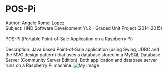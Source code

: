 # POS-Pi
Author: Angelo Romel Lopez<br/>
Subject: HND Software Development Yr.2 - Graded Unit Project (2014-2015)<br/><br/>
POS-Pi (Portable Point-of-Sale Application on a Raspberry Pi)<br/><br/>
Description: Java based Point-of-Sale application (using Swing, JDBC and the MVC design pattern) that uses a database stored in a MySQL Database Server (Community Server Edition). Both application and database server runs on a Raspberry Pi machine.
![My image](angelo-lopez.github.com/repository/img/IMAG0094.jpg)

